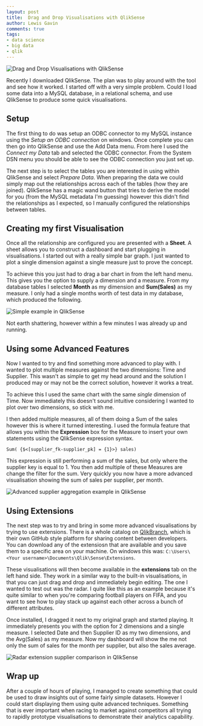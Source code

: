 ```yaml
--- 
layout: post 
title:  Drag and Drop Visualisations with QlikSense
author: Lewis Gavin 
comments: true 
tags: 
- data science
- big data
- qlik
---
```


![Drag and Drop Visualisations with QlikSense](../images/qliksense.jp2)

Recently I downloaded QlikSense. The plan was to play around with the tool and see how it worked. I started off with a very simple problem. Could I load some data into a MySQL database, in a relational schema, and use QlikSense to produce some quick visualisations.

## Setup

The first thing to do was setup an ODBC connector to my MySQL instance using the *Setup an ODBC connection* on windows. Once complete you can then go into QlikSense and use the Add Data menu. From here I used the *Connect my Data* tab and selected the ODBC connector. From the System DSN menu you should be able to see the ODBC connection you just set up.

The next step is to select the tables you are interested in using within QlikSense and select *Prepare Data*. When preparing the data we could simply map out the relationships across each of the tables (how they are joined). QlikSense has a magic wand button that tries to derive the model for you (from the MySQL metadata I'm guessing) however this didn't find the relationships as I expected, so I manually configured the relationships between tables.

## Creating my first Visualisation

Once all the relationship are configured you are presented with a **Sheet**. A sheet allows you to construct a dashboard and start plugging in visualisations. I started out with a really simple bar graph. I just wanted to plot a single dimension against a single measure just to prove the concept. 

To achieve this you just had to drag a bar chart in from the left hand menu. This gives you the option to supply a dimension and a measure. From my database tables I selected **Month** as my dimension and **Sum(Sales)** as my measure. I only had a single months worth of test data in my database, which produced the following.

![Simple example in QlikSense](../images/qlik_simple.jp2)

Not earth shattering, however within a few minutes I was already up and running.

## Using some Advanced Features

Now I wanted to try and find something more advanced to play with. I wanted to plot multiple measures against the two dimensions: Time and Supplier. This wasn't as simple to get my head around and the solution I produced may or may not be the correct solution, however it works a treat. 

To achieve this I used the same chart with the same *single* dimension of Time. Now immediately this doesn't sound intuitive considering I wanted to plot over two dimensions, so stick with me.

I then added multiple measures, all of them doing a Sum of the sales however this is where it turned interesting. I used the formula feature that allows you within the **Expression** box for the Measure to insert your own statements using the QlikSense expression syntax. 

~~~
Sum( {$<[supplier_fk-supplier_pk] = {1}>} sales)
~~~

This expression is still performing a sum of the sales, but only where the supplier key is equal to 1. You then add multiple of these Measures are change the filter for the sum. Very quickly you now have a more advanced visualisation showing the sum of sales per supplier, per month.

![Advanced supplier aggregation example in QlikSense](../images/qlik_advanced.jp2)

## Using Extensions

The next step was to try and bring in some more advanced visualisations by trying to use extensions. There is a whole catalog on [QlikBranch](http://branch.qlik.com/#!/project), which is their own GitHub style platform for sharing content between developers. You can download any of the extensiosn that are available and you save them to a specific area on your machine. On windows this was: `C:\Users\<Your username>\Documents\Qlik\Sense\Extensions`.

These visualisations will then become available in the **extensions** tab on the left hand side. They work in a similar way to the built-in visualisations, in that you can just drag and drop and immediately begin editing. The one I wanted to test out was the radar. I quite like this as an example because it's quite similar to when you're comparing football players on FIFA, and you want to see how to play stack up against each other across a bunch of different attributes.  

Once installed, I dragged it next to my original graph and started playing. It immediately presents you with the option for 2 dimensions and a single measure. I selected Date and then Supplier ID as my two dimensions, and the Avg(Sales) as my measure. Now my dashboard will show the me not only the sum of sales for the month per supplier, but also the sales average.

![Radar extension supplier comparison in QlikSense](../images/qlik_extension.jp2)

## Wrap up

After a couple of hours of playing, I managed to create something that could be used to draw insights out of some fairly simple datasets. However I could start displaying them using quite advanced techniques. Something that is ever important when racing to market against competitors all trying to rapidly prototype visualisations to demonstrate their analytics capability.

